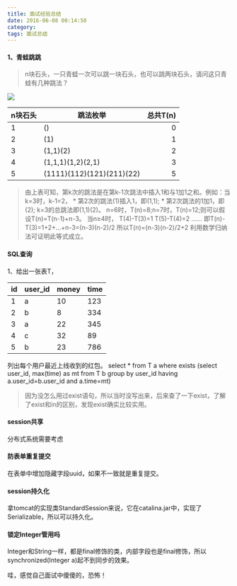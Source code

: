 ```yaml
---
title: 面试经验总结
date: 2016-06-08 00:14:50
category:
tags: 面试总结
---
```

#### 1、青蛙跳跳
> n块石头，一只青蛙一次可以跳一块石头，也可以跳两块石头，请问这只青蛙有几种跳法？

![](http://o6ibfi17w.bkt.clouddn.com/image%2Ffrogstones.png)

|n块石头|跳法枚举|总共T(n)
|-----|------------|-----:
|1|()|0
|2|(1)|1
|3|(1,1)(2)|2
|4|(1,1,1)(1,2)(2,1)|3
|5|(1111)(112)(121)(211)(22)|5

> 由上表可知，第k次的跳法是在第k-1次跳法中插入1和与1加1之和。例如：当k=3时，k-1=2，
>     * 第2次的跳法(1)插入1，即(1,1);
>     * 第2次跳法的1加1，即(2);
>     k=3的总跳法即(1,1)(2)。
>     n=6时，T(n)=8;n=7时，T(n)=12;则可以假设T(n)=T(n-1)+n-3。
>     当n≥4时，
>     T(4)-T(3)=1
>     T(5)-T(4)=2
>     ......
>     即T(n)-T(3)=1+2+...+n-3=(n-3)(n-2)/2
>     所以T(n)=(n-3)(n-2)/2+2
>     利用数学归纳法可证明此等式成立。

#### SQL查询
1、给出一张表T，

|id|user_id|money|time
|---|------|------|-----
|1|a|10|123
|2|b|8|334
|3|a|22|345
|4|c|32|89
|5|b|23|786
列出每个用户最近上线收到的红包。
select * from T a where exists (select user_id, max(time) as mt from T b group by user_id having a.user_id=b.user_id and a.time=mt)
> 因为没怎么用过exist语句，所以当时没写出来，后来查了一下exist，了解了exist和in的区别，发现exist确实比较实用。

#### session共享
分布式系统需要考虑
#### 防表单重复提交
在表单中增加隐藏字段uuid，如果不一致就是重复提交。
#### session持久化
拿tomcat的实现类StandardSession来说，它在catalina.jar中，实现了Serializable，所以可以持久化。
#### 锁定Integer管用吗
Integer和String一样，都是final修饰的类，内部字段也是final修饰，所以synchronized(Integer a)起不到同步的效果。

哇，感觉自己面试中傻傻的，恐怖！
